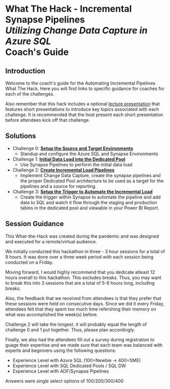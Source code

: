 # What The Hack - Incremental Synapse Pipelines <br> <i>Utilizing Change Data Capture in Azure SQL</i> <br> Coach's Guide 

## Introduction
Welcome to the coach's guide for the Automating Incremental Pipelines What The Hack. Here you will find links to specific guidance for coaches for each of the challenges.

Also remember that this hack includes a optional [lecture presentation](Automating-Incremental-Pipelines.pptx?raw=true) that features short presentations to introduce key topics associated with each challenge. It is recommended that the host present each short presentation before attendees kick off that challenge.

## Solutions
- Challenge 0: **[Setup the Source and Target Environments](Solution-00.md)**
   - Standup and configure the Azure SQL and Synapse Environments
- Challenge 1: **[Initial Data Load into the Dedicated Pool](Solution-01.md)**
   - Use Synapse Pipelines to perform the initial data load
- Challenge 2: **[Create Incremental Load Pipelines](Solution-02.md)**
   - Implement Change Data Capture, create the synapse pipelines and the proper Dedicated Pool architecture to be used as a target for the pipelines and a source for reporting.
- Challenge 3: **[Setup the Trigger to Automate the Incremental Load](Solution-03.md)**
   - Create the trigger within Synapse to automate the pipeline and add data to SQL and watch it flow through the staging and production tables in the dedicated pool and viewable in your Power BI Report.

## Session Guidance
This What-the-Hack was created during the pandemic and was designed and executed for a remote/virtual audience.

We initially conducted this hackathon in three - 3 hour sessions for a total of 9 hours.  It was done over a three week period with each session being conducted on a Friday.

Moving forward, I would highly recommend that you dedicate atleast 12 hours overall to this hackathon.  This excludes breaks.  Thus, you may want to break this into 3 sessions that are a total of 5-6 hours long, including breaks. 

Also, the feedback that we received from attendees is that they prefer that these sessions were held on consecutive days.  Since we did it every Friday, attendees felt that they spent too much time refershing their memory on what was accomplished the week(s) before.

Challenge 2 will take the longest.  it will probably equal the length of challenge 0 and 1 put together.  Thus, please plan accordingly.

Finally, we also had the attendees fill out a survey during registration to guage their expertise and we made sure that each team was balanced with experts and beginners using the following questions:
- Experience Level with Azure SQL  (100=Newbie -> 400=SME)
- Experience Level with SQL Dedicated Pools / SQL DW
- Experience Level with ADF/Synapse Pipelines

Answers were single select options of 100/200/300/400

